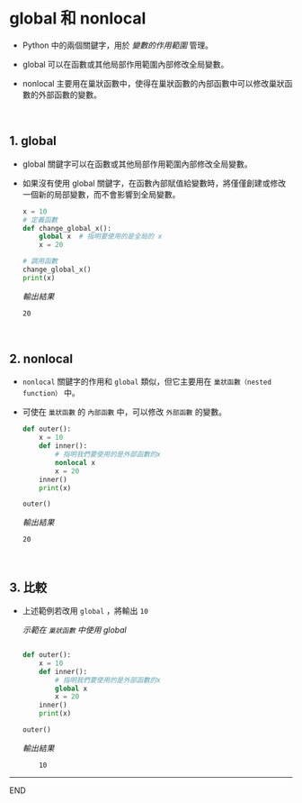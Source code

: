 # global 和 nonlocal

- Python 中的兩個關鍵字，用於 _變數的作用範圍_ 管理。

- global 可以在函數或其他局部作用範圍內部修改全局變數。

- nonlocal 主要用在巢狀函數中，使得在巢狀函數的內部函數中可以修改巢狀函數的外部函數的變數。

</br>


## 1. global

- global 關鍵字可以在函數或其他局部作用範圍內部修改全局變數。

- 如果沒有使用 global 關鍵字，在函數內部賦值給變數時，將僅僅創建或修改一個新的局部變數，而不會影響到全局變數。

    ```python
    x = 10
    # 定義函數
    def change_global_x():
        global x  # 指明要使用的是全局的 x
        x = 20

    # 調用函數
    change_global_x()
    print(x)
    ```

    _輸出結果_

    ```bash
    20
    ```

</br>

## 2. nonlocal

- `nonlocal` 關鍵字的作用和 `global` 類似，但它主要用在 `巢狀函數（nested function）` 中。

- 可使在 `巢狀函數` 的 `內部函數` 中，可以修改 `外部函數` 的變數。

    ```python
    def outer():
        x = 10
        def inner():
            # 指明我們要使用的是外部函數的x
            nonlocal x  
            x = 20
        inner()
        print(x)  

    outer()
    ```
    _輸出結果_
    ```bash
    20
    ```

</br>

## 3. 比較

- 上述範例若改用 `global` ，將輸出 `10`
  
  _示範在 `巢狀函數` 中使用 global_

    ```python
    
    def outer():
        x = 10
        def inner():
            # 指明我們要使用的是外部函數的x
            global x  
            x = 20
        inner()
        print(x)

    outer()
    ```
    _輸出結果_
    ```
        10
    ```

---

END
